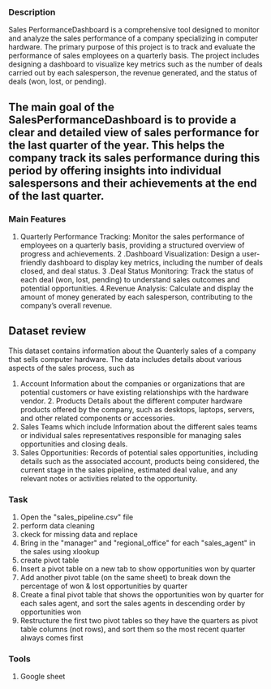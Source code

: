 ### Description
Sales PerformanceDashboard is a comprehensive tool designed to monitor and analyze the sales performance of a company specializing in computer hardware. The primary purpose of this project is to track and evaluate the performance of sales employees on a quarterly basis. The project includes designing a dashboard to visualize key metrics such as the number of deals carried out by each salesperson, the revenue generated, and the status of deals (won, lost, or pending).


## The main goal of the SalesPerformanceDashboard is to provide a clear and detailed view of sales performance for the last quarter of the year. This helps the company track its sales performance during this period by offering insights into individual salespersons and their achievements at the end of the last quarter.


### Main Features
1. Quarterly Performance Tracking: Monitor the sales performance of employees on a quarterly basis, providing a structured overview of progress and achievements.
2 .Dashboard Visualization: Design a user-friendly dashboard to display key metrics, including the number of deals closed, and deal status.
3 .Deal Status Monitoring: Track the status of each deal (won, lost, pending) to understand sales outcomes and potential opportunities.
4.Revenue Analysis: Calculate and display the amount of money generated by each salesperson, contributing to the company’s overall revenue.

## Dataset  review
This dataset contains information about the  Quanterly  sales  of a 
company that sells computer hardware. The data includes details about various aspects of the sales process, such as
1. Account Information about the companies or organizations that are potential customers or have existing relationships with the hardware vendor. 2. Products Details about the different computer hardware products offered by the company, such as desktops, laptops, servers, and other related components or accessories.
3. Sales Teams which include Information about the different sales teams or individual sales representatives responsible for managing sales opportunities and closing deals.
4. Sales Opportunities: Records of potential sales opportunities, including details such as the associated account, products being considered, the current stage in the sales pipeline, estimated deal value, and any relevant notes or activities related to the opportunity.


### Task
1. Open the "sales_pipeline.csv" file
2. perform data cleaning
4. ckeck for missing data  and replace
5. Bring in the "manager" and "regional_office" for each "sales_agent" in the sales using xlookup
6. create pivot table
7. Insert a pivot table on a new tab to show opportunities won by quarter
8. Add another pivot table (on the same sheet) to break down the percentage of won & lost opportunities by quarter
9. Create a final pivot table that shows the opportunities won by quarter for each sales agent, and sort the sales agents in descending order by opportunities won
10. Restructure the first two pivot tables so they have the quarters as pivot table columns (not rows), and sort them so the most recent quarter always comes first

### Tools
1. Google sheet


